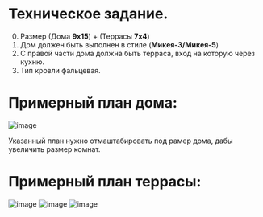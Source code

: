 # Техническое задание.

0. Размер (Дома **9x15**) + (Террасы **7x4**) 
1. Дом должен быть выполнен в стиле (**Микея-3/Микея-5**)
2. С правой части дома должна быть терраса, вход на которую через кухню.
3. Тип кровли фальцевая.

# Примерный план дома:
![image](https://optimumhouse.ru/assets/files/2022/floors/mikea-3-2022-front-variant-1-floor-1.png)

Указанный план нужно отмаштабировать под рамер дома, дабы увеличить размер комнат.

# Примерный план террасы:
![image](https://ibb.co/FVvGCPP)
![image](https://ibb.co/vshHS86)
![image](https://ibb.co/b79JKJF)